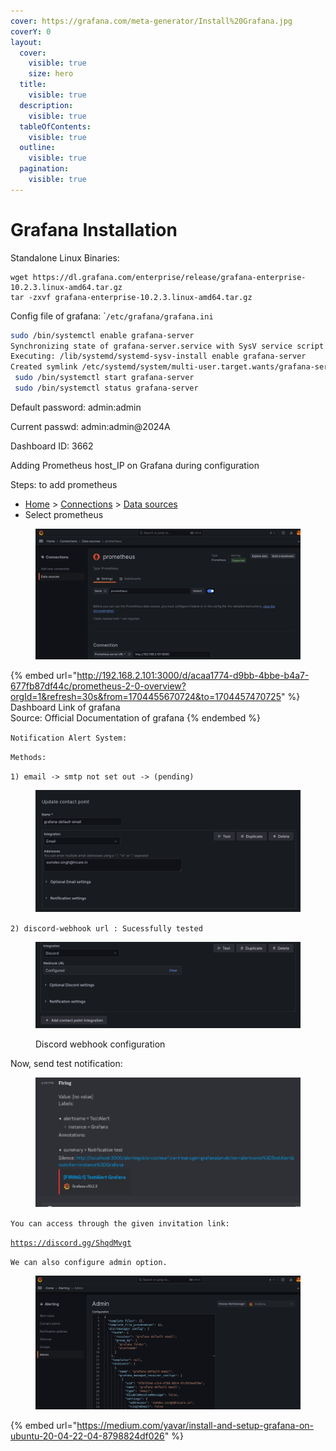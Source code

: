 ```yaml
---
cover: https://grafana.com/meta-generator/Install%20Grafana.jpg
coverY: 0
layout:
  cover:
    visible: true
    size: hero
  title:
    visible: true
  description:
    visible: true
  tableOfContents:
    visible: true
  outline:
    visible: true
  pagination:
    visible: true
---
```


# Grafana Installation



Standalone Linux Binaries:&#x20;

```
wget https://dl.grafana.com/enterprise/release/grafana-enterprise-10.2.3.linux-amd64.tar.gz
tar -zxvf grafana-enterprise-10.2.3.linux-amd64.tar.gz
```

Config file of grafana: \``/etc/grafana/grafana.ini`

```bash
sudo /bin/systemctl enable grafana-server
Synchronizing state of grafana-server.service with SysV service script with /lib/systemd/systemd-sysv-install.
Executing: /lib/systemd/systemd-sysv-install enable grafana-server
Created symlink /etc/systemd/system/multi-user.target.wants/grafana-server.service → /lib/systemd/system/grafana-server.service.
 sudo /bin/systemctl start grafana-server
 sudo /bin/systemctl status grafana-server
```

Default password: admin:admin

Current passwd: admin:admin@2024A

Dashboard ID: 3662&#x20;

Adding Prometheus host\_IP on Grafana during configuration

Steps: to add  prometheus

* [Home](http://192.168.2.101:3000/) > [Connections](http://192.168.2.101:3000/connections) > [Data sources](http://192.168.2.101:3000/connections/datasources)
* Select prometheus

<figure><img src="../.gitbook/assets/image (46).png" alt=""><figcaption></figcaption></figure>



{% embed url="http://192.168.2.101:3000/d/acaa1774-d9bb-4bbe-b4a7-677fb87df44c/prometheus-2-0-overview?orgId=1&refresh=30s&from=1704455670724&to=1704457470725" %}
Dashboard Link of grafana \
Source: Official Documentation of grafana
{% endembed %}

`Notification Alert System:`&#x20;

`Methods:`

`1) email -> smtp not set out -> (pending)`

<figure><img src="../.gitbook/assets/image (47).png" alt=""><figcaption></figcaption></figure>

`2) discord-webhook url : Sucessfully tested`

<figure><img src="../.gitbook/assets/image (48).png" alt=""><figcaption><p>Discord webhook configuration</p></figcaption></figure>

Now, send test notification:&#x20;

<figure><img src="../.gitbook/assets/image (53).png" alt=""><figcaption></figcaption></figure>

`You can access through the given invitation link:`&#x20;

[`https://discord.gg/ShqdMvgt`](https://discord.gg/ShqdMvgt)

`We can also configure admin option.`

<figure><img src="../.gitbook/assets/image (54).png" alt=""><figcaption></figcaption></figure>

{% embed url="https://medium.com/yavar/install-and-setup-grafana-on-ubuntu-20-04-22-04-8798824df026" %}
